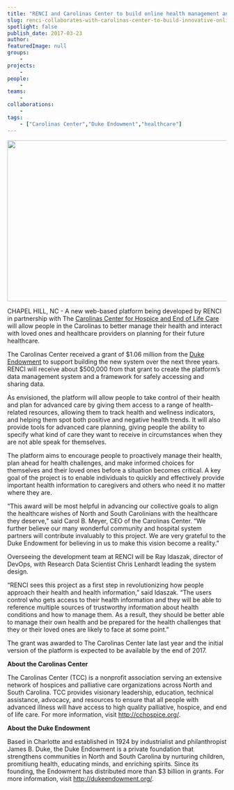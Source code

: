```yaml
---
title: "RENCI and Carolinas Center to build online health management and wellness platform"
slug: renci-collaborates-with-carolinas-center-to-build-innovative-online-health-management-and-wellness-platform
spotlight: false
publish_date: 2017-03-23
author: 
featuredImage: null
groups:
    - 
projects:
    - 
people:
    - 
teams: 
    - 
collaborations:
    - 
tags:
    - ["Carolinas Center","Duke Endowment","healthcare"]
---
```

<a href="http://renci.org/wp-content/uploads/2017/03/Medical-Robots.jpg"><img class="aligncenter wp-image-16235 size-news-large" src="http://renci.org/wp-content/uploads/2017/03/Medical-Robots-640x369.jpg" alt="" width="640" height="369" /></a>

CHAPEL HILL, NC - A new web-based platform being developed by RENCI in partnership with The <a href="http://cchospice.org/">Carolinas Center for Hospice and End of Life Care</a> will allow people in the Carolinas to better manage their health and interact with loved ones and healthcare providers on planning for their future healthcare.

The Carolinas Center received a grant of $1.06 million from the <a href="http://dukeendowment.org/">Duke Endowment</a> to support building the new system over the next three years. RENCI will receive about $500,000 from that grant to create the platform’s data management system and a framework for safely accessing and sharing data.<!--more-->

As envisioned, the platform will allow people to take control of their health and plan for advanced care by giving them access to a range of health-related resources, allowing them to track health and wellness indicators, and helping them spot both positive and negative health trends. It will also provide tools for advanced care planning, giving people the ability to specify what kind of care they want to receive in circumstances when they are not able speak for themselves.

The platform aims to encourage people to proactively manage their health, plan ahead for health challenges, and make informed choices for themselves and their loved ones before a situation becomes critical. A key goal of the project is to enable individuals to quickly and effectively provide important health information to caregivers and others who need it no matter where they are.

“This award will be most helpful in advancing our collective goals to align the healthcare wishes of North and South Carolinians with the healthcare they deserve,” said Carol B. Meyer, CEO of the Carolinas Center. “We further believe our many wonderful community and hospital system partners will contribute invaluably to this project. We are very grateful to the Duke Endowment for believing in us to make this vision become a reality.”

Overseeing the development team at RENCI will be Ray Idaszak, director of DevOps, with Research Data Scientist Chris Lenhardt leading the system design.

“RENCI sees this project as a first step in revolutionizing how people approach their health and health information,” said Idaszak. “The users control who gets access to their health information and they will be able to reference multiple sources of trustworthy information about health conditions and how to manage them. As a result, they should be better able to manage their own health and be prepared for the health challenges that they or their loved ones are likely to face at some point.”

The grant was awarded to The Carolinas Center late last year and the initial version of the platform is expected to be available by the end of 2017.

<strong>About the Carolinas Center</strong>

The Carolinas Center (TCC) is a nonprofit association serving an extensive network of hospices and palliative care organizations across North and South Carolina. TCC provides visionary leadership, education, technical assistance, advocacy, and resources to ensure that all people with advanced illness will have access to high quality palliative, hospice, and end of life care. For more information, visit <a href="http://cchospice.org/">http://cchospice.org/</a>.

<strong>About the Duke Endowment</strong>

Based in Charlotte and established in 1924 by industrialist and philanthropist James B. Duke, the Duke Endowment is a private foundation that strengthens communities in North and South Carolina by nurturing children, promitiung health, educating minds, and enriching spirits. Since its founding, the Endowment has distributed more than $3 billion in grants. For more information, visit <a href="http://dukeendowment.org/">http://dukeendowment.org/</a>.
